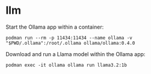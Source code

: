# llm
Start the Ollama app within a container:
```
podman run --rm -p 11434:11434 --name ollama -v "$PWD/.ollama":/root/.ollama ollama/ollama:0.4.0
```

Download and run a Llama model within the Ollama app:
```
podman exec -it ollama ollama run llama3.2:1b
```